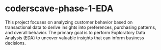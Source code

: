 # coderscave-phase-1-EDA
This project focuses on analyzing customer behavior based on transactional data to derive insights into preferences, purchasing patterns, and overall behavior. The primary goal is to perform Exploratory Data Analysis (EDA) to uncover valuable insights that can inform business decisions.
